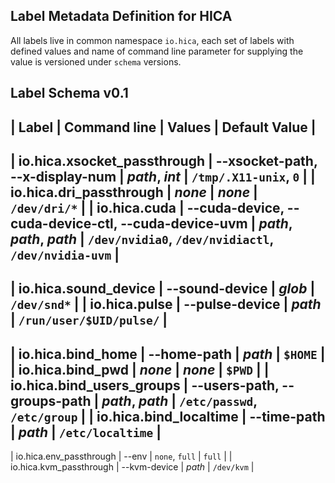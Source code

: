 Label Metadata Definition for HICA
----------------------------------

All labels live in common namespace `io.hica`, each set of labels with defined
values and name of command line parameter for supplying the value is versioned 
under `schema` versions. 

## Label Schema v0.1

| Label | Command line | Values | Default Value |
------------------
| io.hica.xsocket_passthrough | --xsocket-path, --x-display-num | *path*, *int* | `/tmp/.X11-unix`, `0` |
| io.hica.dri_passthrough | *none* | *none* | `/dev/dri/*` |
| io.hica.cuda | --cuda-device, --cuda-device-ctl, --cuda-device-uvm | *path*, *path*, *path* | `/dev/nvidia0`, `/dev/nvidiactl`, `/dev/nvidia-uvm` |
------------------
| io.hica.sound_device | --sound-device | *glob* | `/dev/snd*` |
| io.hica.pulse | --pulse-device | *path* | `/run/user/$UID/pulse/` |
------------------
| io.hica.bind_home | --home-path | *path* | `$HOME` |
| io.hica.bind_pwd | *none* | *none* | `$PWD` |
| io.hica.bind_users_groups | --users-path, --groups-path | *path*, *path* | `/etc/passwd`, `/etc/group` |
| io.hica.bind_localtime | --time-path | *path* | `/etc/localtime` |
-------------------
| io.hica.env_passthrough | --env | `none`, `full` | `full` |
| io.hica.kvm_passthrough | --kvm-device | *path* | `/dev/kvm` |



